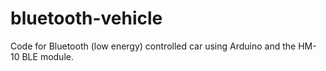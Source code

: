 # bluetooth-vehicle
Code for Bluetooth (low energy) controlled car using Arduino and the HM-10 BLE module.
